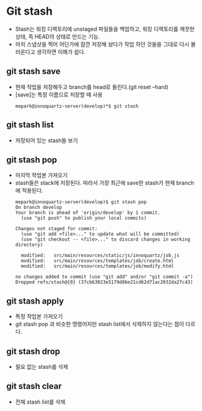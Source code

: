 # Git stash
- Stash는 워킹 디렉토리에 unstaged 파일들을 백업하고, 워킹 디렉토리를 깨끗한 상태, 즉 HEAD의 상태로 만드는 기능.  
- 마치 스냅샷을 찍어 어딘가에 잠깐 저장해 놨다가 작업 하던 것들을 그대로 다시 불러온다고 생각하면 이해가 쉽다.

## git stash save
- 현재 작업을 저장해두고 branch를 head로 돌린다.(git reset –hard)  
- [save]는 특정 이름으로 저장할 때 사용
  ```
  mepark@innoquartz-server(develop)*$ git stash
  ```

## git stash list
- 저장되어 있는 stash들 보기

## git stash pop
- 마지막 작업본 가져오기  
- stash들은 stack에 저장된다. 따라서 가장 최근에 save한 stash가 현재 branch에 적용된다.
  ```
  mepark@innoquartz-server(develop)$ git stash pop
  On branch develop
  Your branch is ahead of 'origin/develop' by 1 commit.
    (use "git push" to publish your local commits)

  Changes not staged for commit:
    (use "git add <file>..." to update what will be committed)
    (use "git checkout -- <file>..." to discard changes in working directory)

  	modified:   src/main/resources/static/js/innoquartz/job.js
  	modified:   src/main/resources/templates/job/create.html
  	modified:   src/main/resources/templates/job/modify.html

  no changes added to commit (use "git add" and/or "git commit -a")
  Dropped refs/stash@{0} (37cb63023e5179d86e21cd62d71ac2032da27c43)
  ```

## git stash apply
- 특정 작업본 가져오기  
- git stash pop 과 비슷한 명령어지만 stash list에서 삭제하지 않는다는 점이 다르다.

## git stash drop
- 필요 없는 stash를 삭제

## git stash clear
- 전체 stash list를 삭제
